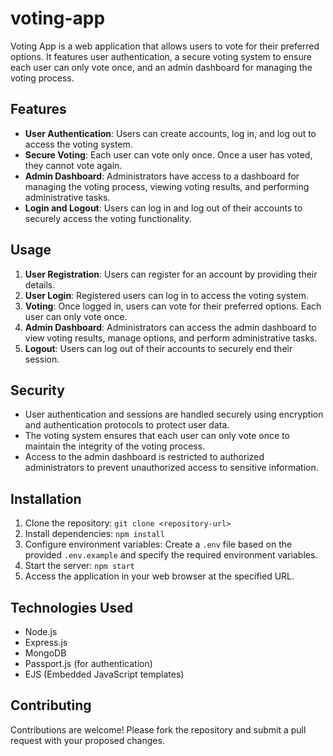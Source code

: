 # voting-app

Voting App is a web application that allows users to vote for their preferred options. It features user authentication, a secure voting system to ensure each user can only vote once, and an admin dashboard for managing the voting process.

## Features

- **User Authentication**: Users can create accounts, log in, and log out to access the voting system.
- **Secure Voting**: Each user can vote only once. Once a user has voted, they cannot vote again.
- **Admin Dashboard**: Administrators have access to a dashboard for managing the voting process, viewing voting results, and performing administrative tasks.
- **Login and Logout**: Users can log in and log out of their accounts to securely access the voting functionality.

## Usage

1. **User Registration**: Users can register for an account by providing their details.
2. **User Login**: Registered users can log in to access the voting system.
3. **Voting**: Once logged in, users can vote for their preferred options. Each user can only vote once.
4. **Admin Dashboard**: Administrators can access the admin dashboard to view voting results, manage options, and perform administrative tasks.
5. **Logout**: Users can log out of their accounts to securely end their session.

## Security

- User authentication and sessions are handled securely using encryption and authentication protocols to protect user data.
- The voting system ensures that each user can only vote once to maintain the integrity of the voting process.
- Access to the admin dashboard is restricted to authorized administrators to prevent unauthorized access to sensitive information.

## Installation

1. Clone the repository: `git clone <repository-url>`
2. Install dependencies: `npm install`
3. Configure environment variables: Create a `.env` file based on the provided `.env.example` and specify the required environment variables.
4. Start the server: `npm start`
5. Access the application in your web browser at the specified URL.

## Technologies Used

- Node.js
- Express.js
- MongoDB
- Passport.js (for authentication)
- EJS (Embedded JavaScript templates)

## Contributing

Contributions are welcome! Please fork the repository and submit a pull request with your proposed changes.
